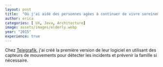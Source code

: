 ```yaml
---
layout: post
title:  "Où j'ai aidé des personnes agées à continuer de vivre sereinement chez elles"
author: erica
categories: [ UX, Java, Architecture]
image: assets/images/elderly.webp
year: "2015"
experience: true
---
```


Chez <a href="https://www.telegrafik.eu/" target="_blank">Telegrafik</a>, j'ai créé la première version de leur logiciel en utilisant des capteurs de mouvements pour détecter les incidents et prévenir la famille si nécessaire.